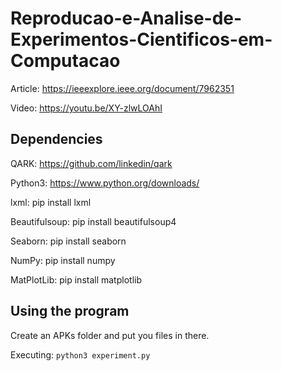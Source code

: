 # Reproducao-e-Analise-de-Experimentos-Cientificos-em-Computacao

Article:
https://ieeexplore.ieee.org/document/7962351

Video:
https://youtu.be/XY-zlwLOAhI

## Dependencies

QARK:
https://github.com/linkedin/qark

Python3:
https://www.python.org/downloads/

lxml:
pip install lxml

Beautifulsoup:
pip install beautifulsoup4

Seaborn:
pip install seaborn

NumPy:
pip install numpy

MatPlotLib:
pip install matplotlib

## Using the program

Create an APKs folder and put you files in there.

Executing:
``` python3 experiment.py ```
